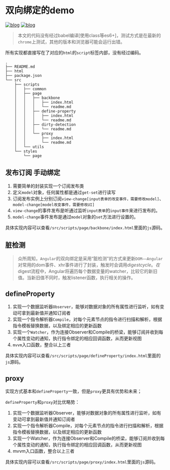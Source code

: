 # 双向绑定的demo
[![blog](https://img.shields.io/badge/build-passed-green.svg)](https://github.com/caoweiju/tc_blog)
[![blog](https://img.shields.io/badge/version-v0.0.1-orange.svg)](https://www.caoweiju.com/)

>本文的代码没有经过babel编译[使用class等es6+]，测试方式是在最新的`chrome`上测试，其他的版本和浏览器可能会运行出错。

所有实现都直接写在了对应的`html`的`script`标签内部，没有经过编码。
````
.
├── README.md
├── html
├── package.json
└── src
    ├── scripts
    │   ├── common
    │   ├── page
    │   │   ├── backbone
    │   │   │   ├── index.html
    │   │   │   └── readme.md
    │   │   ├── define-property
    │   │   │   ├── index.html
    │   │   │   └── readme.md
    │   │   ├── dirty-detection
    │   │   │   └── readme.md
    │   │   └── proxy
    │   │       ├── index.html
    │   │       └── readme.md
    │   └── utils
    └── styles
        └── page
````

## 发布订阅 手动绑定

1. 需要简单的封装实现一个订阅发布类
2. 定义`model`对象，任何属性都是通过`get-set`进行读写
3. 订阅发布实例上分别订阅`view-change[input表单的改变事件，需要修改model]`、`model-change[model改变事件，需要修改UI]`
4. `view-change`的事件发布是听通过监听`input表单`的`input事件`来进行发布的。
5. `model-change`事件发布是通过`model`对象的`set`方法进行设置的。

具体实现内容可以查看`/src/scripts/page/backbone/index.html`里面的`js`源码。

## 脏检测
>众所周知，`Angular`的双向绑定是采用“脏检测”的方式来更新`DOM——Angular`对常用的dom事件、xhr事件进行了封装，触发时会调用$digest cycle。在$digest流程中，Angular将遍历每个数据变量的watcher，比较它的新旧值。当新旧值不同时，触发listener函数，执行相关的操作。


## defineProperty

 1. 实现一个数据监听器`Observer`，能够对数据对象的所有属性进行监听，如有变动可拿到最新值并通知订阅者 
 2. 实现一个指令解析器`Compile`，对每个元素节点的指令进行扫描和解析，根据指令模板替换数据，以及绑定相应的更新函数 
 3. 实现一个`Watcher`，作为连接Observer和Compile的桥梁，能够订阅并收到每个属性变动的通知，执行指令绑定的相应回调函数，从而更新视图 
 4. `mvvm`入口函数，整合以上三者

具体实现内容可以查看`/src/scripts/page/defineProperty/index.html`里面的`js`源码。

## proxy
实现方式基本和`defineProperty`一致，但是`proxy`更具有优势和未来；

`defineProperty`和`proxy`对比优略势：


 1. 实现一个数据监听器Observer，能够对数据对象的所有属性进行监听，如有变动可拿到最新值并通知订阅者 
 2. 实现一个指令解析器Compile，对每个元素节点的指令进行扫描和解析，根据指令模板替换数据，以及绑定相应的更新函数 
 3. 实现一个Watcher，作为连接Observer和Compile的桥梁，能够订阅并收到每个属性变动的通知，执行指令绑定的相应回调函数，从而更新视图 
 4. mvvm入口函数，整合以上三者

具体实现内容可以查看`/src/scripts/page/proxy/index.html`里面的`js`源码。